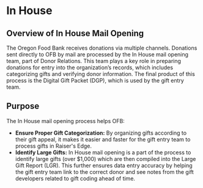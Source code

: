 # In House

## Overview of In House Mail Opening

The Oregon Food Bank receives donations via multiple channels. Donations sent directly to OFB by mail are processed by the In House mail opening team, part of Donor Relations. This team plays a key role in preparing donations for entry into the organization’s records, which includes categorizing gifts and verifying donor information. The final product of this process is the Digital Gift Packet (DGP), which is used by the gift entry team.

## Purpose

The In House mail opening process helps OFB:

- **Ensure Proper Gift Categorization:** By organizing gifts according to their gift appeal, it makes it easier and faster for the gift entry team to process gifts in Raiser's Edge.
- **Identify Large Gifts:** In House mail opening is a part of the process to identify large gifts (over $1,000) which are then compiled into the Large Gift Report (LGR). This further ensures data entry accuracy by helping the gift entry team link to the correct donor and see notes from the gift developers related to gift coding ahead of time.
